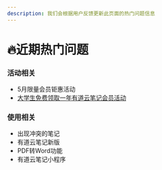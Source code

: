 ```yaml
---
description: 我们会根据用户反馈更新此页面的热门问题信息
---
```


# 🔥近期热门问题

### 活动相关

* 5月限量会员钜惠活动
* [大学生免费领取一年有道云笔记会员活动](https://mp.weixin.qq.com/s?__biz=MjM5NjAyNjkwMA==&mid=2723958595&idx=1&sn=3e8f9d4b874db4f52a019adbfe4857fe&chksm=81476038b630e92ec69bdf204047bfa367fce9071802b3881c6db969d500edadec1177476757&scene=132#wechat_redirect)

### 使用相关

* 出现冲突的笔记 
* 有道云笔记新版
* PDF转Word功能
* 有道云笔记小程序





